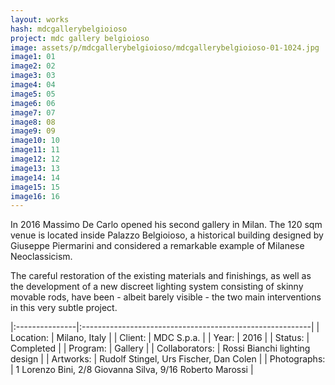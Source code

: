 ```yaml
---
layout: works
hash: mdcgallerybelgioioso
project: mdc gallery belgioioso
image: assets/p/mdcgallerybelgioioso/mdcgallerybelgioioso-01-1024.jpg
image1: 01
image2: 02
image3: 03
image4: 04
image5: 05
image6: 06
image7: 07
image8: 08
image9: 09
image10: 10
image11: 11
image12: 12
image13: 13
image14: 14
image15: 15
image16: 16
---
```


In 2016 Massimo De Carlo opened his second gallery in Milan.
The 120 sqm venue is located inside Palazzo Belgioioso, a historical building designed by Giuseppe Piermarini and considered a remarkable example of Milanese Neoclassicism.

The careful restoration of the existing materials and finishings, as well as the development of a new discreet lighting system consisting of skinny movable rods, have been - albeit barely visible -  the two main interventions in this very subtle project.

|:---------------|:---------------------------------------------------------|
| Location:      | Milano, Italy                                            |
| Client:        | MDC S.p.a.                                               |
| Year:          | 2016                                                     |
| Status:        | Completed                                                |
| Program:       | Gallery                                                  |
| Collaborators: | Rossi Bianchi lighting design                            |
| Artworks:      | Rudolf Stingel, Urs Fischer, Dan Colen                   |
| Photographs:   | 1 Lorenzo Bini, 2/8 Giovanna Silva, 9/16 Roberto Marossi |

